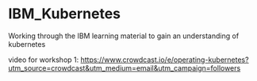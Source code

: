 # IBM_Kubernetes
Working through the IBM learning material to gain an understanding of kubernetes


video for workshop 1: https://www.crowdcast.io/e/operating-kubernetes?utm_source=crowdcast&utm_medium=email&utm_campaign=followers
